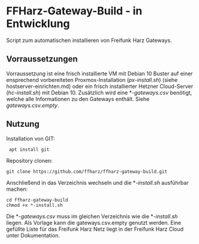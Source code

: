 # FFHarz-Gateway-Build - in Entwicklung

Script zum automatischen installieren von Freifunk Harz Gateways.

## Vorraussetzungen

Vorraussetzung ist eine frisch installierte VM mit Debian 10 Buster auf einer ensprechend vorbereiteten Proxmox-Installation (*px-install.sh*) (siehe hostserver-einrichten.md) oder ein frisch installierter Hetzner Cloud-Server (*hc-install.sh*) mit Debian 10.
Zusätzlich wird eine **-gateways.csv* benötigt, welche alle Informationen zu den Gateways enthält.
Siehe *gateways.csv.empty*.

## Nutzung

Installation von GIT:

     apt install git

Repository clonen:

    git clone https://github.com/ffharz/ffharz-gateway-build.git

Anschließend in das Verzeichnis wechseln und die **-install.sh* ausführbar machen:

    cd ffharz-gateway-build
    chmod +x *-install.sh

Die **-gateways.csv* muss im gleichen Verzeichnis wie die **-install.sh* liegen.
Als Vorlage kann die gateways.csv.empty genutzt werden. Eine gefüllte Liste für das Freifunk Harz Netz liegt in der Freifunk Harz Cloud unter Dokumentation.
